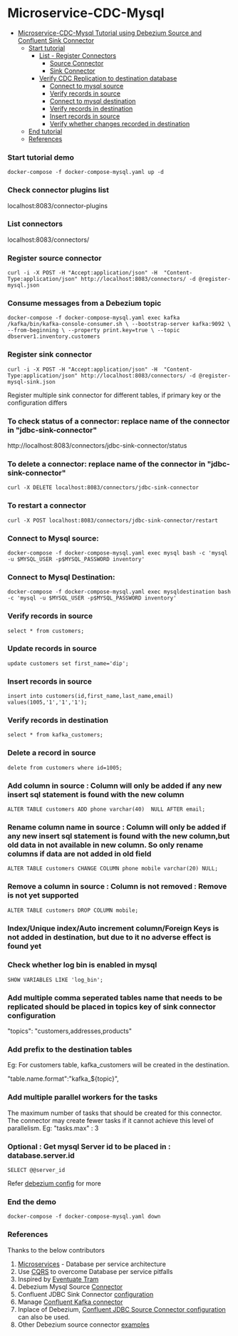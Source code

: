 # Microservice-CDC-Mysql

- [Microservice-CDC-Mysql Tutorial using Debezium Source and Confluent Sink Connector](#microservice-cdc-mysql)
  * [Start tutorial](#start-tutorial-demo)
    + [List - Register Connectors](#list-connectors)
      - [Source Connector](#register-source-connector)
      - [Sink Connector](#register-sink-connector)
    + [Verify CDC Replication to destination database](#using-mysql-and-apicurio-registry)
      - [Connect to mysql source](#connect-to-mysql-source)
      - [Verify records in source](#verify-records-in-source)
      - [Connect to mysql destination](#connect-to-mysql-destination)
      - [Verify records in destination](#verify-records-in-destination)
      - [Insert records in source](#insert-records-in-source)
      - [Verify whether changes recorded in destination](#verify-records-in-destination)
  * [End tutorial](#end-the-demo)
  * [References](#references)

### Start tutorial demo
`docker-compose -f docker-compose-mysql.yaml up -d`

### Check connector plugins list
localhost:8083/connector-plugins

### List connectors
localhost:8083/connectors/

### Register source connector
`curl -i -X POST -H "Accept:application/json" -H  "Content-Type:application/json" http://localhost:8083/connectors/ -d @register-mysql.json`

### Consume messages from a Debezium topic
`docker-compose -f docker-compose-mysql.yaml exec kafka /kafka/bin/kafka-console-consumer.sh \
    --bootstrap-server kafka:9092 \
    --from-beginning \
    --property print.key=true \
    --topic dbserver1.inventory.customers`

### Register sink connector
`curl -i -X POST -H "Accept:application/json" -H  "Content-Type:application/json" http://localhost:8083/connectors/ -d @register-mysql-sink.json`

Register multiple sink connector for different tables, if primary key or the configuration differs

### To check status of a connector: replace name of the connector in "jdbc-sink-connector"
http://localhost:8083/connectors/jdbc-sink-connector/status

### To delete a connector: replace name of the connector in "jdbc-sink-connector"
`curl -X DELETE localhost:8083/connectors/jdbc-sink-connector`

### To restart a connector
`curl -X POST localhost:8083/connectors/jdbc-sink-connector/restart`

### Connect to Mysql source:
`docker-compose -f docker-compose-mysql.yaml exec mysql bash -c 'mysql -u $MYSQL_USER -p$MYSQL_PASSWORD inventory'`

### Connect to Mysql Destination:
`docker-compose -f docker-compose-mysql.yaml exec mysqldestination bash -c 'mysql -u $MYSQL_USER -p$MYSQL_PASSWORD inventory'`

### Verify records in source
`select * from customers;`

### Update records in source
`update customers set first_name='dip';`

### Insert records in source
`insert into customers(id,first_name,last_name,email) values(1005,'1','1','1');`

### Verify records in destination
`select * from kafka_customers;`

### Delete a record in source
`delete from customers where id=1005;` 

### Add column in source : Column will only be added if any new insert sql statement is found with the new column
`ALTER TABLE customers
  ADD phone varchar(40)  NULL
    AFTER email;`
    
### Rename column name in source : Column will only be added if any new insert sql statement is found with the new column,but old data in not available in new column. So only rename columns if data are not added in old field
`ALTER TABLE customers
  CHANGE COLUMN phone mobile
    varchar(20) NULL;`
    
### Remove a column in source : Column is not removed : Remove is not yet supported
`ALTER TABLE customers
  DROP COLUMN mobile;`    
  
### Index/Unique index/Auto increment column/Foreign Keys is not added in destination, but due to it no adverse effect is found yet

### Check whether log bin is enabled in mysql
`SHOW VARIABLES LIKE 'log_bin';`

### Add multiple comma seperated tables name that needs to be replicated should be placed in topics key of sink connector configuration 
"topics": "customers,addresses,products"

### Add prefix to the destination tables

Eg: For customers table, kafka_customers will be created in the destination.

"table.name.format":"kafka_${topic}",

### Add multiple parallel workers for the tasks
The maximum number of tasks that should be created for this connector. The connector may create fewer tasks if it cannot achieve this level of parallelism.
Eg:
"tasks.max" : 3

### Optional : Get mysql Server id to be placed in : database.server.id
`SELECT @@server_id`

Refer [debezium config](https://debezium.io/documentation/reference/1.1/connectors/mysql.html#mysql-property-database-server-id:~:text=A%20numeric%20ID%20of%20this%20database,we%20recommend%20setting%20an%20explicit%20value.) for more

### End the demo
`docker-compose -f docker-compose-mysql.yaml down`

### References
Thanks to the below contributors

1. [Microservices](https://microservices.io/patterns/data/database-per-service.html) - Database per service architecture
2. Use [CQRS](https://microservices.io/patterns/data/cqrs.html) to overcome Database per service pitfalls
3. Inspired by [Eventuate Tram](https://eventuate.io/abouteventuatetram.html)
4. Debezium Mysql Source [Connector](https://debezium.io/documentation/reference/1.1/connectors/mysql.html)
5. Confluent JDBC Sink Connector [configuration](https://docs.confluent.io/current/connect/kafka-connect-jdbc/sink-connector/sink_config_options.html#sink-config-options)
6. Manage [Confluent Kafka connector](https://docs.confluent.io/3.2.0/connect/managing.html)
7. Inplace of Debezium, [Confluent JDBC Source Connector configuration](https://docs.confluent.io/current/connect/kafka-connect-jdbc/source-connector/source_config_options.html#jdbc-source-configs) can also be used.
8. Other Debezium source connector [examples](https://github.com/debezium/debezium-examples)